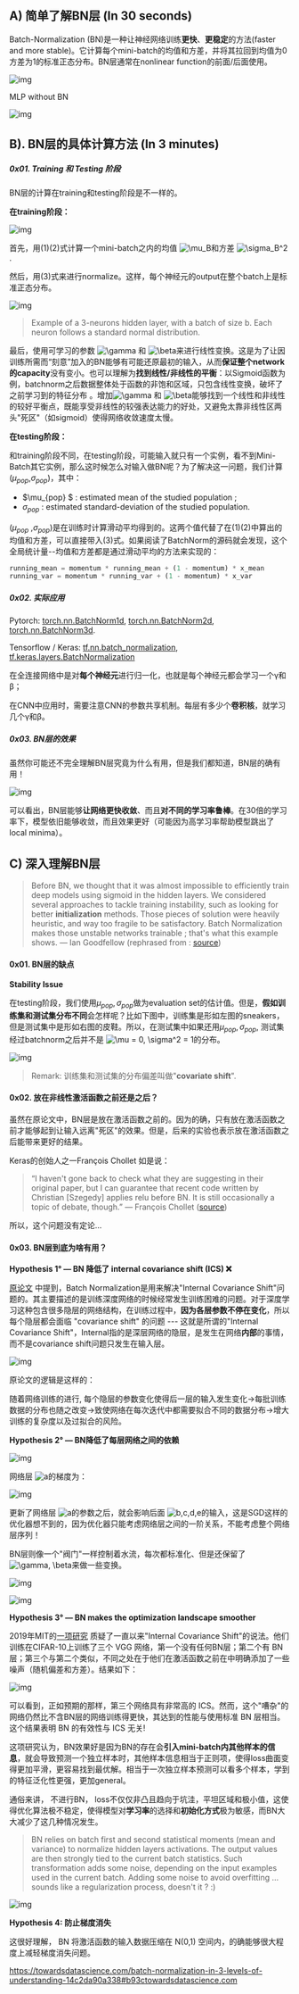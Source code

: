 ## A) 简单了解BN层 (In 30 seconds)

Batch-Normalization (BN)是一种让神经网络训练**更快**、**更稳定**的方法(faster and more stable)。它计算每个mini-batch的均值和方差，并将其拉回到均值为0方差为1的标准正态分布。BN层通常在nonlinear function的前面/后面使用。

![img](https://pic4.zhimg.com/v2-9e2198bf0ea2a549452cf62a61d17e5f_b.png)

MLP without BN

![img](https://pic4.zhimg.com/v2-d75222a6af3dd250b2bbd5917d0aa6ff_b.png)



## B). BN层的具体计算方法 (In 3 minutes)

##### 0x01. Training 和 Testing 阶段

BN层的计算在training和testing阶段是不一样的。

**在training阶段：**

![img](https://pic3.zhimg.com/v2-4ad9e30dce24ed781f3b37e68a21d36e_b.png)

首先，用(1)(2)式计算一个mini-batch之内的均值 ![\mu_B](https://www.zhihu.com/equation?tex=%5Cmu_B)和方差 ![\sigma_B^2](https://www.zhihu.com/equation?tex=%5Csigma_B%5E2).

然后，用(3)式来进行normalize。这样，每个神经元的output在整个batch上是标准正态分布。

![img](https://pic2.zhimg.com/v2-8d9ade5e79d6d31bd0fbb2d259024279_b.png)

> Example of a 3-neurons hidden layer, with a batch of size b. Each neuron follows a standard normal distribution.

最后，使用可学习的参数 ![\gamma](https://www.zhihu.com/equation?tex=%5Cgamma) 和 ![\beta](https://www.zhihu.com/equation?tex=%5Cbeta)来进行线性变换。这是为了让因训练所需而“刻意”加入的BN能够有可能还原最初的输入，从而**保证整个network的capacity**没有变小。也可以理解为**找到线性/非线性的平衡**：以Sigmoid函数为例，batchnorm之后数据整体处于函数的非饱和区域，只包含线性变换，破坏了之前学习到的特征分布 。增加![\gamma](https://www.zhihu.com/equation?tex=%5Cgamma) 和 ![\beta](https://www.zhihu.com/equation?tex=%5Cbeta)能够找到一个线性和非线性的较好平衡点，既能享受非线性的较强表达能力的好处，又避免太靠非线性区两头"死区"（如sigmoid）使得网络收敛速度太慢。

**在testing阶段：**

和training阶段不同，在testing阶段，可能输入就只有一个实例，看不到Mini-Batch其它实例，那么这时候怎么对输入做BN呢？为了解决这一问题，我们计算($\mu_{pop}$,$\sigma_{pop}$)，其中：

- $\mu_{pop} $ : estimated mean of the studied population ;
- $σ_{pop}$ : estimated standard-deviation of the studied population.

($\mu_{pop}$ ,$σ_{pop}$)是在训练时计算滑动平均得到的。这两个值代替了在(1)(2)中算出的均值和方差，可以直接带入(3)式。如果阅读了BatchNorm的源码就会发现，这个全局统计量--均值和方差都是通过滑动平均的方法来实现的：

```python
running_mean = momentum * running_mean + (1 - momentum) * x_mean
running_var = momentum * running_var + (1 - momentum) * x_var
```



##### 0x02. 实际应用

Pytorch: [torch.nn.BatchNorm1d](https://pytorch.org/docs/stable/generated/torch.nn.BatchNorm1d.html), [torch.nn.BatchNorm2d](https://pytorch.org/docs/stable/generated/torch.nn.BatchNorm2d.html), [torch.nn.BatchNorm3d](https://pytorch.org/docs/stable/generated/torch.nn.BatchNorm3d.html).

Tensorflow / Keras: [tf.nn.batch_normalization](https://www.tensorflow.org/api_docs/python/tf/nn/batch_normalization), [tf.keras.layers.BatchNormalization](https://www.tensorflow.org/api_docs/python/tf/keras/layers/BatchNormalization)

在全连接网络中是对**每个神经元**进行归一化，也就是每个神经元都会学习一个γ和β；

在CNN中应用时，需要注意CNN的参数共享机制。每层有多少个**卷积核**，就学习几个γ和β。

##### 0x03. BN层的效果

虽然你可能还不完全理解BN层究竟为什么有用，但是我们都知道，BN层的确有用！

![img](https://pic2.zhimg.com/v2-6d8a2cde69bf184f5fc91fc8974b712d_b.png)

可以看出，BN层能够**让网络更快收敛**、而且**对不同的学习率鲁棒**。在30倍的学习率下，模型依旧能够收敛，而且效果更好（可能因为高学习率帮助模型跳出了local minima）。



## C) 深入理解BN层

> Before BN, we thought that it was almost impossible to efficiently train deep models using sigmoid in the hidden layers. We considered several approaches to tackle training instability, such as looking for better **initialization** methods. Those pieces of solution were heavily heuristic, and way too fragile to be satisfactory. Batch Normalization makes those unstable networks trainable ; that's what this example shows.    — Ian Goodfellow (rephrased from : [source](https://www.youtube.com/watch?v=Xogn6veSyxA))

#### 0x01. BN层的缺点

**Stability Issue**

在testing阶段，我们使用$\mu_{pop},\sigma_{pop}$做为evaluation set的估计值。但是，**假如训练集和测试集分布不同**会怎样呢？比如下图中，训练集是形如左图的sneakers，但是测试集中是形如右图的皮鞋。所以，在测试集中如果还用$\mu_{pop},\sigma_{pop}$, 测试集经过batchnorm之后并不是 ![\mu = 0, \sigma^2 = 1](https://www.zhihu.com/equation?tex=%5Cmu%20%3D%200%2C%20%5Csigma%5E2%20%3D%201)的分布。

![img](https://pic2.zhimg.com/v2-784eac3b291c76b344aca447e9add315_b.png)

> Remark: 训练集和测试集的分布偏差叫做"**covariate shift**".
>
>

#### 0x02.  放在非线性激活函数之前还是之后？

虽然在原论文中，BN层是放在激活函数之前的。因为的确，只有放在激活函数之前才能够起到让输入远离"死区"的效果。但是，后来的实验也表示放在激活函数之后能带来更好的结果。

Keras的创始人之一François Chollet 如是说：

> “I haven't gone back to check what they are suggesting in their original paper, but I can guarantee that recent code written by Christian [Szegedy] applies relu before BN. It is still occasionally a topic of debate, though.” — François Chollet ([source](https://github.com/keras-team/keras/issues/1802))

所以，这个问题没有定论...

#### 0x03. BN层到底为啥有用？

**Hypothesis 1° — BN 降低了 internal covariance shift (ICS) ❌**

[原论文](https://arxiv.org/pdf/1502.03167.pdf) 中提到，Batch Normalization是用来解决"Internal Covariance Shift"问题的。其主要描述的是训练深度网络的时候经常发生训练困难的问题。对于深度学习这种包含很多隐层的网络结构，在训练过程中，**因为各层参数不停在变化**，所以每个隐层都会面临 "covariance shift" 的问题 --- 这就是所谓的"Internal Covariance Shift"，Internal指的是深层网络的隐层，是发生在网络**内部**的事情，而不是covariance shift问题只发生在输入层。

![img](https://pic2.zhimg.com/v2-761a84ce8b93835b35b84cf87d9968bd_b.png)

原论文的逻辑是这样的：

随着网络训练的进行, 每个隐层的参数变化使得后一层的输入发生变化->每批训练数据的分布也随之改变->致使网络在每次迭代中都需要拟合不同的数据分布->增大训练的复杂度以及过拟合的风险。



**Hypothesis 2° — BN降低了每层网络之间的依赖**

![img](https://pic1.zhimg.com/v2-b1b1cae9be606fe9d5dd8b22cb7d6cb4_b.png)

网络层 ![a ](https://www.zhihu.com/equation?tex=a%20)的梯度为：

![img](https://pic1.zhimg.com/v2-dd1f081319c3dfb8e420c4197e2e34e0_b.png)

更新了网络层 ![a](https://www.zhihu.com/equation?tex=a)的参数之后，就会影响后面 ![b,c,d,e](https://www.zhihu.com/equation?tex=b%2Cc%2Cd%2Ce)的输入，这是SGD这样的优化器想不到的，因为优化器只能考虑网络层之间的一阶关系，不能考虑整个网络层序列！

BN层则像一个"阀门"一样控制着水流，每次都标准化、但是还保留了 ![\gamma, \beta](https://www.zhihu.com/equation?tex=%5Cgamma%2C%20%5Cbeta)来做一些变换。

![img](https://pic1.zhimg.com/v2-b381eb1123860ed469091bc778fa686c_b.png)

![img](https://pic1.zhimg.com/v2-d66fb68aacff0f399c2b28cd103a01c8_b.png)


**Hypothesis 3° — BN makes the optimization landscape smoother**

2019年MIT的[一项研究](https://arxiv.org/pdf/1805.11604.pdf) 质疑了一直以来"Internal Covariance Shift"的说法。他们训练在CIFAR-10上训练了三个 VGG 网络，第一个没有任何BN层；第二个有 BN 层；第三个与第二个类似，不同之处在于他们在激活函数之前在中明确添加了一些噪声（随机偏差和方差）。结果如下：

![img](https://pic4.zhimg.com/v2-96b4db36387a8c0f6750e423a60d4f07_b.png)

可以看到，正如预期的那样，第三个网络具有非常高的 ICS。然而，这个"嘈杂"的网络仍然比不含BN层的网络训练得更快，其达到的性能与使用标准 BN 层相当。这个结果表明 BN 的有效性与 ICS 无关! 

这项研究认为，BN效果好是因为BN的存在会**引入mini-batch内其他样本的信息**，就会导致预测一个独立样本时，其他样本信息相当于正则项，使得loss曲面变得更加平滑，更容易找到最优解。相当于一次独立样本预测可以看多个样本，学到的特征泛化性更强，更加general。

通俗来讲， 不进行BN， loss不仅仅非凸且趋向于坑洼，平坦区域和极小值，这使得优化算法极不稳定，使得模型对**学习率**的选择和**初始化方式**极为敏感，而BN大大减少了这几种情况发生。

> BN relies on batch first and second statistical moments (mean and variance) to normalize hidden layers activations. The output values are then strongly tied to the current batch statistics. Such transformation adds some noise, depending on the input examples used in the current batch. Adding some noise to avoid overfitting … sounds like a regularization process, doesn't it ? :)

![img](https://pic3.zhimg.com/v2-723144762c91a6b5e7b24eb29eee56ba_b.png)



**Hypothesis 4: 防止梯度消失**

这很好理解， BN 将激活函数的输入数据压缩在 N(0,1) 空间内，的确能够很大程度上减轻梯度消失问题。









https://towardsdatascience.com/batch-normalization-in-3-levels-of-understanding-14c2da90a338#b93ctowardsdatascience.com




  